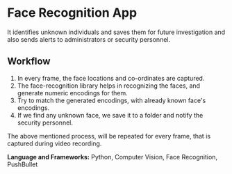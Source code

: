 # Face Recognition App
It identifies unknown individuals and saves them for future investigation and also sends alerts to administrators or security personnel.

## Workflow
1. In every frame, the face locations and co-ordinates are captured.
2. The face-recognition library helps in recognizing the faces, and generate numeric encodings for them.
3. Try to match the generated encodings, with already known face's encodings.
4. If we find any unknown face, we save it to a folder and notify the security personnel.

The above mentioned process, will be repeated for every frame, that is captured during video recording.

**Language and Frameworks:** Python, Computer Vision, Face Recognition, PushBullet
